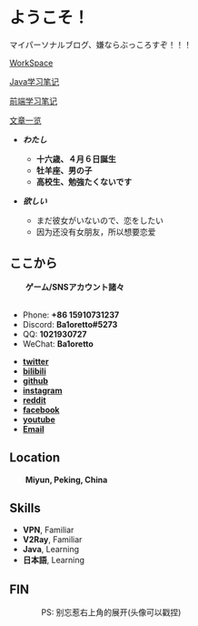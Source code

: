 # ようこそ！

マイパーソナルブログ、嫌ならぶっころすぞ！！！

[WorkSpace](/assets/content/Resume/workspace.pdf)

[Java学习笔记](/_posts/1970-1-1-check.md)

[前端学习笔记](/_posts/1970-1-2-check.md)

[文章一览](/_posts/0001-01-01-tags.md)


<!-- .slide -->

- ***わたし***
    - **十六歳、４月６日誕生**
    - **牡羊座、男の子**
    - **高校生、勉強たくないです**

- ***欲しい***
    - まだ彼女がいないので、恋をしたい
    - 因为还没有女朋友，所以想要恋爱

<!-- .slide vertical=true -->

## ここから

&emsp;&emsp;**ゲーム/SNSアカウント諸々**<br/><br/>

- Phone: **+86 15910731237**
- Discord: **Ba1oretto#5273**
- QQ: **1021930727**
- WeChat: **Ba1oretto**

<!-- .slide -->

- **[twitter](https://twitter.com/ZeroTwo08100166)**
- **[bilibili](https://space.bilibili.com/361996128)**
- **[github](https://github.com/Ba1oretto)**
- **[instagram](https://www.instagram.com/baioretto_w/)**
- **[reddit](https://www.reddit.com/user/Ba1oretto)**
- **[facebook](https://www.facebook.com/profile.php?id=100029532212638)**
- **[youtube](https://www.youtube.com/channel/UC_Gaj5YRUTnJ6aqrX5KEAIA)**
- **[Email](mailto:sunjiamu@outlook.com)**

<!-- .slide vertical=true -->

## Location

&emsp;&emsp;**Miyun, Peking, China**

<!-- .slide -->

## Skills

- **VPN**, Familiar
- **V2Ray**, Familiar
- **Java**, Learning
- **日本語**, Learning

<!-- .slide vertical=true -->

## **FIN**

&emsp;&emsp;&emsp;&emsp;PS: 别忘惹右上角的展开(头像可以戳捏)

